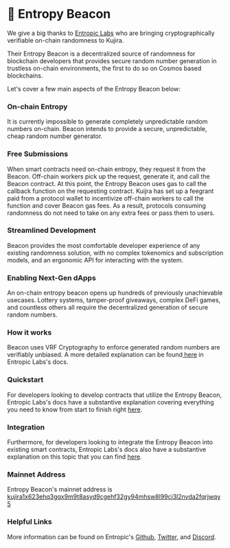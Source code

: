 # 🎲 Entropy Beacon

We give a big thanks to [Entropic Labs](https://entropiclabs.io/beacon/) who are bringing cryptographically verifiable on-chain randomness to Kujira.

Their Entropy Beacon is a decentralized source of randomness for blockchain developers that provides secure random number generation in trustless on-chain environments, the first to do so on Cosmos based blockchains.&#x20;

Let's cover a few main aspects of the Entropy Beacon below:

### On-chain Entropy&#x20;

It is currently impossible to generate completely unpredictable random numbers on-chain. Beacon intends to provide a secure, unpredictable, cheap random number generator.

### Free Submissions

When smart contracts need on-chain entropy, they request it from the Beacon. Off-chain workers pick up the request, generate it, and call the Beacon contract. At this point, the Entropy Beacon uses gas to call the callback function on the requesting contract. Kuijra has set up a feegrant paid from a protocol wallet to incentivize off-chain workers to call the function and cover Beacon gas fees. As a result, protocols consuming randomness do not need to take on any extra fees or pass them to users.

### Streamlined Development

Beacon provides the most comfortable developer experience of any existing randomness solution, with no complex tokenomics and subscription models, and an ergonomic API for interacting with the system.

### Enabling Next-Gen dApps

An on-chain entropy beacon opens up hundreds of previously unachievable usecases. Lottery systems, tamper-proof giveaways, complex DeFi games, and countless others all require the decentralized generation of secure random numbers.

### How it works

Beacon uses VRF Cryptography to enforce generated random numbers are verifiably unbiased. A more detailed explanation can be found[ here](https://entropiclabs.io/beacon/docs/how-it-works/) in Entropic Labs's docs.

### Quickstart

For developers looking to develop contracts that utilize the Entropy Beacon, Entropic Labs's docs have a substantive explanation covering everything you need to know from start to finish right [here](https://entropiclabs.io/beacon/docs/quickstart/).

### Integration

Furthermore, for developers looking to integrate the Entropy Beacon into existing smart contracts, Entropic Labs's docs also have a substantive explanation on this topic that you can find [here](https://entropiclabs.io/beacon/docs/integration/).&#x20;

### Mainnet Address

Entropy Beacon's mainnet address is [kujira1x623ehq3gqx9m9t8asyd9cgehf32gy94mhsw8l99cj3l2nvda2fqrjwqy5](https://finder.kujira.app/kaiyo-1/contract/kujira1x623ehq3gqx9m9t8asyd9cgehf32gy94mhsw8l99cj3l2nvda2fqrjwqy5)

### Helpful Links

More information can be found on Entropic's [Github](https://github.com/EntropicLabs), [Twitter](https://twitter.com/Entropic\_Labs), and [Discord](https://discord.com/invite/Qp9ZcZJnKC).



